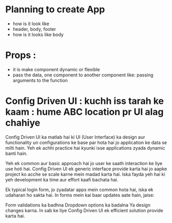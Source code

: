 # Planning to create App

- how is it look like
- header, body, footer
- how is it looks like body

<!--
* Header
    - logo
    - Nav Items
* Body
    - Search
    - restaurant-container
       - restaorant-card
* Footer
    - Copyright
    - Links
    - Address
    - contact
 -->

# Props :

- it is make component dynamic or flexible
- pass the data, one component to another component like: passing arguments to the function

# Config Driven UI : kuchh iss tarah ke kaam : hume ABC location pr UI alag chahiye

Config Driven UI ka matlab hai ki UI (User Interface) ka design aur functionality un configurations ke base par hota hai jo application ke data se milti hain. Yeh ek achhi practice hai kyunki isse applications zyada dynamic banti hain.

Yeh ek common aur basic approach hai jo user ke saath interaction ke liye use hoti hai. Config Driven UI ek generic interface provide karta hai jo aapke project ko acche se scale karne mein madad karta hai. Iska fayda yeh hai ki yeh development ka time aur effort kaafi bachata hai.

Ek typical login form, jo zyadatar apps mein common hota hai, iska ek udaharan ho sakta hai. In forms mein kai baar updates aate hain, jaise:

Form validations ka badhna
Dropdown options ka badalna
Ya design changes karna.
In sab ke liye Config Driven UI ek efficient solution provide karta hai.
